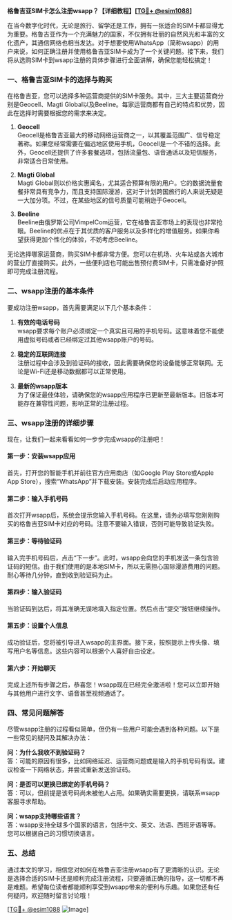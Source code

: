 **格鲁吉亚SIM卡怎么注册wsapp？【详细教程】[[TG💪+ @esim1088](https://t.me/s/esim1088)]**

在当今数字化时代，无论是旅行、留学还是工作，拥有一张适合的SIM卡都显得尤为重要。格鲁吉亚作为一个充满魅力的国家，不仅拥有壮丽的自然风光和丰富的文化遗产，其通信网络也相当发达。对于想要使用WhatsApp（简称wsapp）的用户来说，如何正确注册并使用格鲁吉亚SIM卡成为了一个关键问题。接下来，我们将从选购SIM卡到wsapp注册的具体步骤进行全面讲解，确保您能轻松搞定！

### 一、格鲁吉亚SIM卡的选择与购买

在格鲁吉亚，您可以选择多种运营商提供的SIM卡服务。其中，三大主要运营商分别是Geocell、Magti Global以及Beeline。每家运营商都有自己的特点和优势，因此在选择时需要根据您的需求来决定。

1. **Geocell**  
   Geocell是格鲁吉亚最大的移动网络运营商之一，以其覆盖范围广、信号稳定著称。如果您经常需要在偏远地区使用手机，Geocell是一个不错的选择。此外，Geocell还提供了许多套餐选项，包括流量包、语音通话以及短信服务，非常适合日常使用。

2. **Magti Global**  
   Magti Global则以价格实惠闻名，尤其适合预算有限的用户。它的数据流量套餐非常具有竞争力，而且支持国际漫游，这对于计划跨国旅行的人来说无疑是一大加分项。不过，在某些地区的信号质量可能稍逊于Geocell。

3. **Beeline**  
   Beeline由俄罗斯公司VimpelCom运营，它在格鲁吉亚市场上的表现也非常抢眼。Beeline的优点在于其优质的客户服务以及多样化的增值服务。如果你希望获得更加个性化的体验，不妨考虑Beeline。

无论选择哪家运营商，购买SIM卡都非常方便。您可以在机场、火车站或各大城市的营业厅直接购买。此外，一些便利店也可能出售预付费SIM卡，只需准备好护照即可完成注册流程。

### 二、wsapp注册的基本条件

要成功注册wsapp，首先需要满足以下几个基本条件：

1. **有效的电话号码**  
   wsapp要求每个账户必须绑定一个真实且可用的手机号码。这意味着您不能使用虚拟号码或者已经绑定过其他wsapp账户的号码。

2. **稳定的互联网连接**  
   注册过程中会涉及到验证码的接收，因此需要确保您的设备能够正常联网。无论是Wi-Fi还是移动数据都可以正常使用。

3. **最新的wsapp版本**  
   为了保证最佳体验，请确保您的wsapp应用程序已更新至最新版本。旧版本可能存在兼容性问题，影响正常的注册过程。

### 三、wsapp注册的详细步骤

现在，让我们一起来看看如何一步步完成wsapp的注册吧！

#### 第一步：安装wsapp应用

首先，打开您的智能手机并前往官方应用商店（如Google Play Store或Apple App Store），搜索“WhatsApp”并下载安装。安装完成后启动应用程序。

#### 第二步：输入手机号码

首次打开wsapp后，系统会提示您输入手机号码。在这里，请务必填写您刚刚购买的格鲁吉亚SIM卡对应的号码。注意不要输入错误，否则可能导致验证失败。

#### 第三步：等待验证码

输入完手机号码后，点击“下一步”。此时，wsapp会向您的手机发送一条包含验证码的短信。由于我们使用的是本地SIM卡，所以无需担心国际漫游费用的问题。耐心等待几分钟，直到收到验证码为止。

#### 第四步：输入验证码

当验证码到达后，将其准确无误地填入指定位置。然后点击“提交”按钮继续操作。

#### 第五步：设置个人信息

成功验证后，您将被引导进入wsapp的主界面。接下来，按照提示上传头像、填写用户名等信息。这些内容可以根据个人喜好自由设定。

#### 第六步：开始聊天

完成上述所有步骤之后，恭喜您！wsapp现在已经完全激活啦！您可以立即开始与其他用户进行文字、语音甚至视频通话了。

### 四、常见问题解答

尽管wsapp注册的过程看似简单，但仍有一些用户可能会遇到各种问题。以下是一些常见的疑问及其解决办法：

**问：为什么我收不到验证码？**  
答：可能的原因有很多，比如网络延迟、运营商问题或是输入的手机号码有误。建议检查一下网络状态，并尝试重新发送验证码。

**问：是否可以更换已绑定的手机号码？**  
答：可以，但前提是该号码尚未被他人占用。如果确实需要更换，请联系wsapp客服寻求帮助。

**问：wsapp支持哪些语言？**  
答：wsapp支持全球多个国家的语言，包括中文、英文、法语、西班牙语等等。您可以根据自己的习惯切换语言。

### 五、总结

通过本文的学习，相信您对如何在格鲁吉亚注册wsapp有了更清晰的认识。无论是选择合适的SIM卡还是顺利完成注册流程，只要遵循正确的指导，这一切都不再是难题。希望每位读者都能顺利享受到wsapp带来的便利与乐趣。如果您还有任何疑问，欢迎随时留言讨论哦！

[[TG💪+ @esim1088](https://t.me/s/esim1088) ![Image](https://i.postimg.cc/4NQfJmqS/Snipaste-2025-05-13-00-14-12.png)]